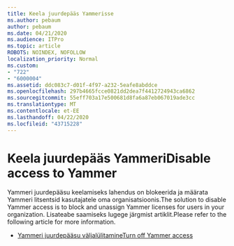 ```yaml
---
title: Keela juurdepääs Yammerisse
ms.author: pebaum
author: pebaum
ms.date: 04/21/2020
ms.audience: ITPro
ms.topic: article
ROBOTS: NOINDEX, NOFOLLOW
localization_priority: Normal
ms.custom:
- "722"
- "6000004"
ms.assetid: ddc083c7-d01f-4f97-a232-5eafe8abddce
ms.openlocfilehash: 297b4665fcce0821dd2dea7f4412724943ca6862
ms.sourcegitcommit: 55eff703a17e500681d8fa6a87eb067019ade3cc
ms.translationtype: MT
ms.contentlocale: et-EE
ms.lasthandoff: 04/22/2020
ms.locfileid: "43715228"
---
```

# <a name="disable-access-to-yammer"></a><span data-ttu-id="2764b-102">Keela juurdepääs Yammeri</span><span class="sxs-lookup"><span data-stu-id="2764b-102">Disable access to Yammer</span></span>

<span data-ttu-id="2764b-103">Yammeri juurdepääsu keelamiseks lahendus on blokeerida ja määrata Yammeri litsentsid kasutajatele oma organisatsioonis.</span><span class="sxs-lookup"><span data-stu-id="2764b-103">The solution to disable Yammer access is to block and unassign Yammer licenses for users in your organization.</span></span> <span data-ttu-id="2764b-104">Lisateabe saamiseks lugege järgmist artiklit.</span><span class="sxs-lookup"><span data-stu-id="2764b-104">Please refer to the following article for more information.</span></span>
  
- [<span data-ttu-id="2764b-105">Yammeri juurdepääsu väljalülitamine</span><span class="sxs-lookup"><span data-stu-id="2764b-105">Turn off Yammer access</span></span>](https://docs.microsoft.com/yammer/manage-yammer-users/turn-off-user-access)
